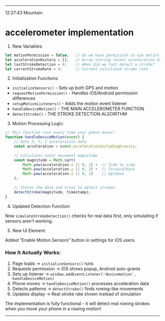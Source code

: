
---
12:27:43 Mountain

# accelerometer implementation

1. New Variables:

```javascript
let motionPermission = false;   // Do we have permission to use motion sensors?
let accelerationHistory = [];   // Array storing recent acceleration data
let lastStrokeDetection = 0;    // When did we last detect a stroke?
let currentStrokeRate = 0;      // Current calculated stroke rate
```


2. Initialization Functions:

- `initializeSensors()` - Sets up both GPS and motion
- `requestMotionPermission()` - Handles iOS/Android permission differences
- `setupMotionListeners()` - Adds the motion event listener
- `handleDeviceMotion()` - THE MAIN ACCELEROMETER FUNCTION
- `detectStroke()` - THE STROKE DETECTION ALGORITHM


3. Motion Processing Logic:
```javascript
// This function runs every time your phone moves!
function handleDeviceMotion(event) {
    // Gets X, Y, Z acceleration data
    const acceleration = event.accelerationIncludingGravity;
    
    // Calculates total movement magnitude
    const magnitude = Math.sqrt(
        Math.pow(acceleration.x || 0, 2) +  // Side to side
        Math.pow(acceleration.y || 0, 2) +  // Forward/back  
        Math.pow(acceleration.z || 0, 2)    // Up/down
    );
    
    // Stores the data and tries to detect strokes
    detectStroke(magnitude, timestamp);
}
```


4.  Updated Detection Function:

Now `simulateStrokeDetection()` checks for real data first, only simulating if sensors aren't working.


5. New UI Element:

Added "Enable Motion Sensors" button in settings for iOS users.


### How It Actually Works:

1. Page loads → `initializeSensors()` runs
2. Requests permission → iOS shows popup, Android auto-grants
3. Sets up listener → `window.addEventListener('devicemotion', handleDeviceMotion)`
4. Phone moves → `handleDeviceMotion()` processes acceleration data
5. Detects patterns → `detectStroke()` finds rowing-like movements
6. Updates display → Real stroke rate shown instead of simulation

The implementation is fully functional - it will detect real rowing strokes when you move your phone in a rowing motion!

---
